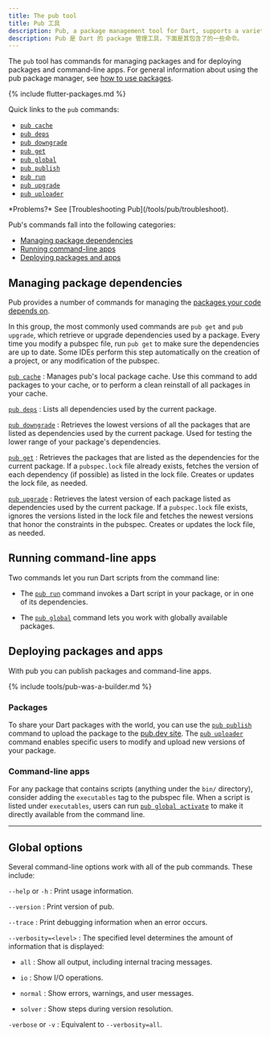 ```yaml
---
title: The pub tool
title: Pub 工具
description: Pub, a package management tool for Dart, supports a variety of commands.
description: Pub 是 Dart 的 package 管理工具，下面是其包含了的一些命令。
---
```


The `pub` tool has commands for managing packages
and for deploying packages and command-line apps.
For general information about using the pub package manager, see
[how to use packages](/guides/packages).

{% include flutter-packages.md %}

Quick links to the `pub` commands:

* [`pub cache`](/tools/pub/cmd/pub-cache)
* [`pub deps`](/tools/pub/cmd/pub-deps)
* [`pub downgrade`](/tools/pub/cmd/pub-downgrade)
* [`pub get`](/tools/pub/cmd/pub-get)
* [`pub global`](/tools/pub/cmd/pub-global)
* [`pub publish`](/tools/pub/cmd/pub-lish)
* [`pub run`](/tools/pub/cmd/pub-run)
* [`pub upgrade`](/tools/pub/cmd/pub-upgrade)
* [`pub uploader`](/tools/pub/cmd/pub-uploader)

<aside class="alert alert-info" markdown="1">
*Problems?*
See [Troubleshooting Pub](/tools/pub/troubleshoot).
</aside>

Pub's commands fall into the following categories:

* [Managing package dependencies](#managing-apps)
* [Running command-line apps](#running-command-line-apps)
* [Deploying packages and apps](#deploying-packages-and-apps)


<a id="managing-apps"></a>
## Managing package dependencies

Pub provides a number of commands for managing the
[packages your code depends on](/tools/pub/dependencies).

In this group, the most commonly used commands are `pub get` and
`pub upgrade`, which retrieve or upgrade dependencies used by a package.
Every time you modify a pubspec file, run `pub get`
to make sure the dependencies are up to date. Some IDEs
perform this step automatically on the creation of a project,
or any modification of the pubspec.

[`pub cache`](/tools/pub/cmd/pub-cache)
: Manages pub's local package cache. Use this command to add packages
  to your cache, or to perform a clean reinstall of all packages in
  your cache.

[`pub deps`](/tools/pub/cmd/pub-deps)
: Lists all dependencies used by the current package.

[`pub downgrade`](/tools/pub/cmd/pub-downgrade)
: Retrieves the lowest versions of all the packages that are
  listed as dependencies used by the current package. Used for testing
  the lower range of your package's dependencies.

[`pub get`](/tools/pub/cmd/pub-get)
: Retrieves the packages that are listed as the dependencies for
  the current package.
  If a `pubspec.lock` file already exists, fetches the version
  of each dependency (if possible) as listed in the lock file.
  Creates or updates the lock file, as needed.

[`pub upgrade`](/tools/pub/cmd/pub-upgrade)
: Retrieves the latest version of each package listed
  as dependencies used by the current package. If a `pubspec.lock`
  file exists, ignores the versions listed in the lock file and fetches
  the newest versions that honor the constraints in the pubspec.
  Creates or updates the lock file, as needed.


## Running command-line apps

Two commands let you run Dart scripts from the command line:

* The [`pub run`](/tools/pub/cmd/pub-run) command invokes a Dart script in your
  package, or in one of its dependencies.

* The [`pub global`](/tools/pub/cmd/pub-global) command lets you work with
  globally available packages.

## Deploying packages and apps

With pub you can publish packages and command-line apps.

{% include tools/pub-was-a-builder.md %}

### Packages

To share your Dart packages with the world, you can
use the [`pub publish`](/tools/pub/cmd/pub-lish) command to upload the
package to the [pub.dev site]({{site.pub}}). The
[`pub uploader`](/tools/pub/cmd/pub-uploader) command enables specific
users to modify and upload new versions of your package.

### Command-line apps

For any package that contains scripts (anything under the `bin/`
directory), consider adding the `executables` tag to the pubspec file.
When a script is listed under `executables`, users can run
[`pub global activate`](/tools/pub/cmd/pub-global#activating-a-package)
to make it directly available from the command line.

---

## Global options

Several command-line options work with all of the pub commands.
These include:

`--help` or `-h`
: Print usage information.

`--version`
: Print version of pub.

`--trace`
: Print debugging information when an error occurs.

`--verbosity=<level>`
: The specified level determines the amount of information that is displayed:

* `all`
: Show all output, including internal tracing messages.

* `io`
: Show I/O operations.

* `normal`
: Show errors, warnings, and user messages.

* `solver`
: Show steps during version resolution.

`-verbose` or `-v`
: Equivalent to `--verbosity=all`.
